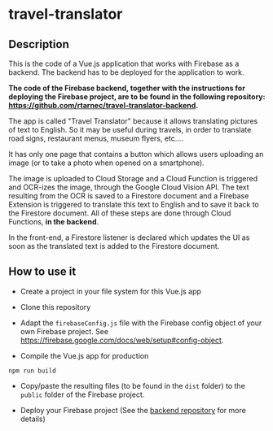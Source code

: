 # travel-translator

## Description

This is the code of a Vue.js application that works with Firebase as a backend. The backend has to be deployed for the application to work.

**The code of the Firebase backend, together with the instructions for deploying the Firebase project, are to be found in the following repository: https://github.com/rtarnec/travel-translator-backend.**

The app is called "Travel Translator" because it allows translating pictures of text to English. So it may be useful during travels, in order to translate road signs, restaurant menus, museum flyers, etc....

It has only one page that contains a button which allows users uploading an image (or to take a photo when opened on a smartphone).

The image is uploaded to Cloud Storage and a Cloud Function is triggered and OCR-izes the image, through the Google Cloud Vision API. The text resulting from the OCR is saved to a Firestore document and a Firebase Extension is triggered to translate this text to English and to save it back to the Firestore document. All of these steps are done through Cloud Functions, **in the backend**.

In the front-end, a Firestore listener is declared which updates the UI as soon as the translated text is added to the Firestore document.

## How to use it

- Create a project in your file system for this Vue.js app

- Clone this repository

- Adapt the `firebaseConfig.js` file with the Firebase config object of your own Firebase project. See https://firebase.google.com/docs/web/setup#config-object.

- Compile the Vue.js app for production

```
npm run build
```

- Copy/paste the resulting files (to be found in the `dist` folder) to the `public` folder of the Firebase project.

- Deploy your Firebase project (See the [backend repository](https://github.com/rtarnec/travel-translator-backend) for more details)
